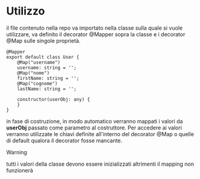 # Utilizzo
il file contenuto nella repo va importato nella classe sulla quale si vuole utilizzare, va definito il decorator @Mapper sopra la classe e i decorator @Map sulle singole proprietà.
```
@Mapper
export default class User {
    @Map("username")
    username: string = '';
    @Map("nome")
    firstName: string = '';
    @Map("cognome")
    lastName: string = '';

    constructor(userObj: any) {
    }
}
```
in fase di costruzione, in modo automatico verranno mappati i valori da **userObj** passato come parametro al costruttore.
Per accedere ai valori verranno utilizzate le chiavi definite all'interno del decorator @Map o quelle di default qualora il decorator fosse mancante.

> [!Warning]
> tutti i valori della classe devono essere inizializzati altrimenti il mapping non funzionerà
